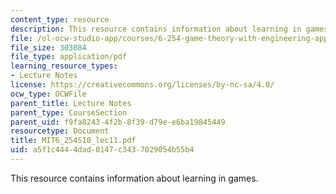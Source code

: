 ```yaml
---
content_type: resource
description: This resource contains information about learning in games.
file: /ol-ocw-studio-app/courses/6-254-game-theory-with-engineering-applications-spring-2010/a5f1c4444dad0147c3437029054b55b4_MIT6_254S10_lec11.pdf
file_size: 303084
file_type: application/pdf
learning_resource_types:
- Lecture Notes
license: https://creativecommons.org/licenses/by-nc-sa/4.0/
ocw_type: OCWFile
parent_title: Lecture Notes
parent_type: CourseSection
parent_uid: f9fa8243-4f2b-8f39-d79e-e6ba19845449
resourcetype: Document
title: MIT6_254S10_lec11.pdf
uid: a5f1c444-4dad-0147-c343-7029054b55b4
---
```

This resource contains information about learning in games.